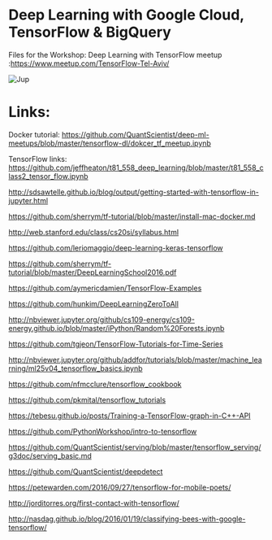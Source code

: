 # Deep Learning with Google Cloud, TensorFlow & BigQuery

Files for the Workshop: Deep Learning with TensorFlow meetup :https://www.meetup.com/TensorFlow-Tel-Aviv/

![Jup](data-lab.png)

# Links:

Docker tutorial:
https://github.com/QuantScientist/deep-ml-meetups/blob/master/tensorflow-dl/dokcer_tf_meetup.ipynb

TensorFlow links:
https://github.com/jeffheaton/t81_558_deep_learning/blob/master/t81_558_class2_tensor_flow.ipynb

http://sdsawtelle.github.io/blog/output/getting-started-with-tensorflow-in-jupyter.html

https://github.com/sherrym/tf-tutorial/blob/master/install-mac-docker.md

http://web.stanford.edu/class/cs20si/syllabus.html

https://github.com/leriomaggio/deep-learning-keras-tensorflow

https://github.com/sherrym/tf-tutorial/blob/master/DeepLearningSchool2016.pdf

https://github.com/aymericdamien/TensorFlow-Examples

https://github.com/hunkim/DeepLearningZeroToAll

http://nbviewer.jupyter.org/github/cs109-energy/cs109-energy.github.io/blob/master/iPython/Random%20Forests.ipynb

https://github.com/tgjeon/TensorFlow-Tutorials-for-Time-Series

http://nbviewer.jupyter.org/github/addfor/tutorials/blob/master/machine_learning/ml25v04_tensorflow_basics.ipynb

https://github.com/nfmcclure/tensorflow_cookbook

https://github.com/pkmital/tensorflow_tutorials

https://tebesu.github.io/posts/Training-a-TensorFlow-graph-in-C++-API

https://github.com/PythonWorkshop/intro-to-tensorflow


https://github.com/QuantScientist/serving/blob/master/tensorflow_serving/g3doc/serving_basic.md

https://github.com/QuantScientist/deepdetect

https://petewarden.com/2016/09/27/tensorflow-for-mobile-poets/

http://jorditorres.org/first-contact-with-tensorflow/

http://nasdag.github.io/blog/2016/01/19/classifying-bees-with-google-tensorflow/


